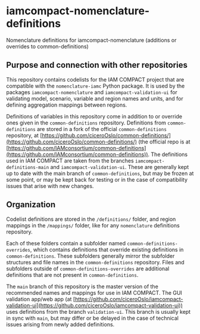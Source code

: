# iamcompact-nomenclature-definitions
Nomenclature definitions for iamcompact-nomenclature (additions or overrides to common-definitions)


## Purpose and connection with other repositories

This repository contains codelists for the IAM COMPACT project that are
compatible with the `nomenclature-iamc` Python package. It is used by the
packages `iamcompact-nomenclature` and `iamcompact-validation-ui` for validating
model, scenario, variable and region names and units, and for defining
aggregation mappings between regions.

Definitions of variables in this repository come in addition to or override ones
given in the `common-definitions` repository. Definitions from
`common-definitions` are stored in a fork of the official `common-definitions`
repository, at [https://github.com/ciceroOslo/common-definitions/](https://github.com/ciceroOslo/common-definitions/)
(the official repo is at
[https://github.com/IAMconsortium/common-definitions](https://github.com/IAMconsortium/common-definitions)).
The definitions used in IAM COMPACT are taken from the branches
`iamcompact-definitions-main` and `iamcompact-validation-ui`. These are
generally kept up to date with the main branch of `common-definitions`, but may
be frozen at some point, or may be kept back for testing or in the case of
compatibility issues that arise with new changes.


## Organization

Codelist definitions are stored in the `/definitions/` folder, and region
mappings in the `/mappings/` folder, like for any `nomenclature` definitions
repository.

Each of these folders contain a subfolder named `common-definitions-overrides`,
which contains definitions that override existing definitions in
`common-definitions`. These subfolders generally mirror the subfolder structures
and file names in the `common-definitions` repository. Files and subfolders
outside of `common-definitions-overrides` are additional definitions that are
not present in `common-definitions`.

The `main` branch of this repository is the master version of the recommended
names and mappings for use in IAM COMPACT. The GUI validation app/web app (at
[https://github.com/ciceroOslo/iamcompact-validation-ui](https://github.com/ciceroOslo/iamcompact-validation-ui))
uses definitions from the branch `validation-ui`. This branch is usually kept in
sync with `main`, but may differ or be delayed in the case of technical issues
arising from newly added definitions.
